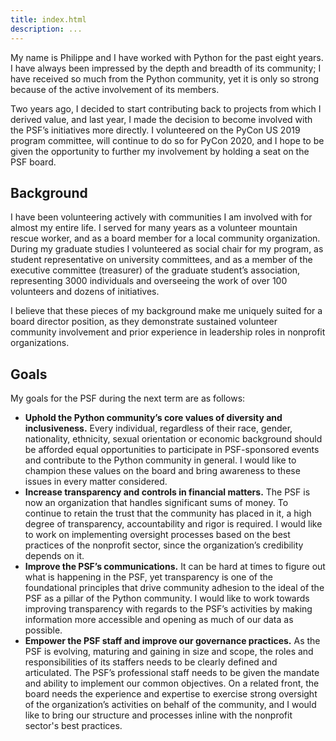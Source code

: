 ```yaml
---
title: index.html
description: ...
---
```


My name is Philippe and I have worked with Python for the past eight years. I have always been impressed by the depth and breadth of its community; I have received so much from the Python community, yet it is only so strong because of the active involvement of its members.


Two years ago, I decided to start contributing back to projects from which I derived value, and last year, I made the decision to become involved with the PSF’s initiatives more directly. I volunteered on the PyCon US 2019 program committee, will continue to do so for PyCon 2020, and I hope to be given the opportunity to further my involvement by holding a seat on the PSF board.


## Background


I have been volunteering actively with communities I am involved with for almost my entire life. I served for many years as a volunteer mountain rescue worker, and as a board member for a local community organization. During my graduate studies I volunteered as social chair for my program, as student representative on university committees, and as a member of the executive committee (treasurer) of the graduate student’s association, representing 3000 individuals and overseeing the work of over 100 volunteers and dozens of initiatives.


I believe that these pieces of my background make me uniquely suited for a board director position, as they demonstrate sustained volunteer community involvement and prior experience in leadership roles in nonprofit organizations.


## Goals


My goals for the PSF during the next term are as follows:


* **Uphold the Python community’s core values of diversity and inclusiveness.** Every individual, regardless of their race, gender, nationality, ethnicity, sexual orientation or economic background should be afforded equal opportunities to participate in PSF\-sponsored events and contribute to the Python community in general. I would like to champion these values on the board and bring awareness to these issues in every matter considered.
* **Increase transparency and controls in financial matters.** The PSF is now an organization that handles significant sums of money. To continue to retain the trust that the community has placed in it, a high degree of transparency, accountability and rigor is required. I would like to work on implementing oversight processes based on the best practices of the nonprofit sector, since the organization’s credibility depends on it.
* **Improve the PSF’s communications.** It can be hard at times to figure out what is happening in the PSF, yet transparency is one of the foundational principles that drive community adhesion to the ideal of the PSF as a pillar of the Python community. I would like to work towards improving transparency with regards to the PSF’s activities by making information more accessible and opening as much of our data as possible.
* **Empower the PSF staff and improve our governance practices.** As the PSF is evolving, maturing and gaining in size and scope, the roles and responsibilities of its staffers needs to be clearly defined and articulated. The PSF’s professional staff needs to be given the mandate and ability to implement our common objectives. On a related front, the board needs the experience and expertise to exercise strong oversight of the organization’s activities on behalf of the community, and I would like to bring our structure and processes inline with the nonprofit sector's best practices.


